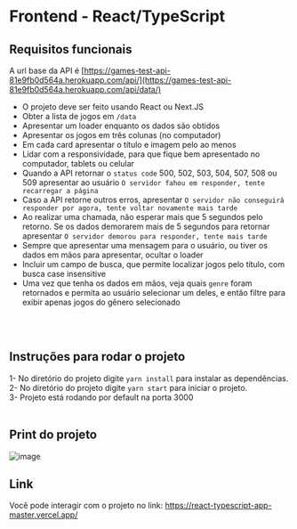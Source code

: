 # Frontend - React/TypeScript

## Requisitos funcionais

A url base da API é [https://games-test-api-81e9fb0d564a.herokuapp.com/api/](https://games-test-api-81e9fb0d564a.herokuapp.com/api/data/)

- O projeto deve ser feito usando React ou Next.JS</br>
- Obter a lista de jogos em `/data`</br>
- Apresentar um loader enquanto os dados são obtidos</br>
- Apresentar os jogos em três colunas (no computador)</br>
- Em cada card apresentar o título e imagem pelo ao menos</br>
- Lidar com a responsividade, para que fique bem apresentado no computador, tablets ou celular</br>
- Quando a API retornar o `status code` 500, 502, 503, 504, 507, 508 ou 509 apresentar ao usuário `O servidor fahou em responder, tente recarregar a página`</br>
- Caso a API retorne outros erros, apresentar `O servidor não conseguirá responder por agora, tente voltar novamente mais tarde`</br>
- Ao realizar uma chamada, não esperar mais que 5 segundos pelo retorno. Se os dados demorarem mais de 5 segundos para retornar apresentar `O servidor demorou para responder, tente mais tarde`</br>
- Sempre que apresentar uma mensagem para o usuário, ou tiver os dados em mãos para apresentar, ocultar o loader</br>
- Incluir um campo de busca, que permite localizar jogos pelo título, com busca case insensitive</br>
- Uma vez que tenha os dados em mãos, veja quais `genre` foram retornados e permita ao usuário selecionar um deles, e então filtre para exibir apenas jogos do gênero selecionado</br>
</br>
</br>


## Instruções para rodar o projeto

1- No diretório do projeto digite `yarn install` para instalar as dependências.</br>
2- No diretório do projeto digite `yarn start` para iniciar o projeto.</br>
3- Projeto está rodando por default na porta 3000
</br>
</br>



## Print do projeto

![image](https://github.com/MatheuspFerreira/react_typescript_seacher/assets/100325391/a7183b55-2cfe-46e2-89bf-ba71a50c3a45)
</br>



## Link
Você pode interagir com o projeto no link: https://react-typescript-app-master.vercel.app/



